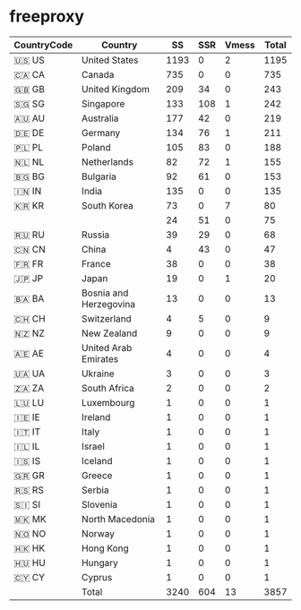 # freeproxy

|CountryCode|Country|SS|SSR|Vmess|Total|
|  ----  | ----  |  ----  | ----  |  ----  | ----  |
|🇺🇸 US|United States|1193|0|2|1195|
|🇨🇦 CA|Canada|735|0|0|735|
|🇬🇧 GB|United Kingdom|209|34|0|243|
|🇸🇬 SG|Singapore|133|108|1|242|
|🇦🇺 AU|Australia|177|42|0|219|
|🇩🇪 DE|Germany|134|76|1|211|
|🇵🇱 PL|Poland|105|83|0|188|
|🇳🇱 NL|Netherlands|82|72|1|155|
|🇧🇬 BG|Bulgaria|92|61|0|153|
|🇮🇳 IN|India|135|0|0|135|
|🇰🇷 KR|South Korea|73|0|7|80|
| ||24|51|0|75|
|🇷🇺 RU|Russia|39|29|0|68|
|🇨🇳 CN|China|4|43|0|47|
|🇫🇷 FR|France|38|0|0|38|
|🇯🇵 JP|Japan|19|0|1|20|
|🇧🇦 BA|Bosnia and Herzegovina|13|0|0|13|
|🇨🇭 CH|Switzerland|4|5|0|9|
|🇳🇿 NZ|New Zealand|9|0|0|9|
|🇦🇪 AE|United Arab Emirates|4|0|0|4|
|🇺🇦 UA|Ukraine|3|0|0|3|
|🇿🇦 ZA|South Africa|2|0|0|2|
|🇱🇺 LU|Luxembourg|1|0|0|1|
|🇮🇪 IE|Ireland|1|0|0|1|
|🇮🇹 IT|Italy|1|0|0|1|
|🇮🇱 IL|Israel|1|0|0|1|
|🇮🇸 IS|Iceland|1|0|0|1|
|🇬🇷 GR|Greece|1|0|0|1|
|🇷🇸 RS|Serbia|1|0|0|1|
|🇸🇮 SI|Slovenia|1|0|0|1|
|🇲🇰 MK|North Macedonia|1|0|0|1|
|🇳🇴 NO|Norway|1|0|0|1|
|🇭🇰 HK|Hong Kong|1|0|0|1|
|🇭🇺 HU|Hungary|1|0|0|1|
|🇨🇾 CY|Cyprus|1|0|0|1|
||Total|3240|604|13|3857|
